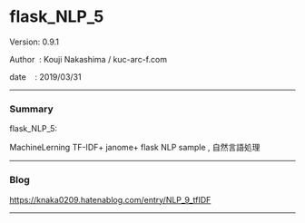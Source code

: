 
# flask_NLP_5

 Version: 0.9.1

 Author  : Kouji Nakashima / kuc-arc-f.com

 date    : 2019/03/31

***
### Summary

flask_NLP_5:

MachineLerning TF-IDF+ janome+ flask NLP sample , 自然言語処理

***
### Blog

https://knaka0209.hatenablog.com/entry/NLP_9_tfIDF


***

